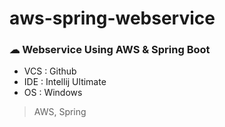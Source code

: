 # aws-spring-webservice

### ☁ Webservice Using AWS & Spring Boot
 - VCS : Github
 - IDE : Intellij Ultimate
 - OS : Windows
 
 > AWS, Spring
